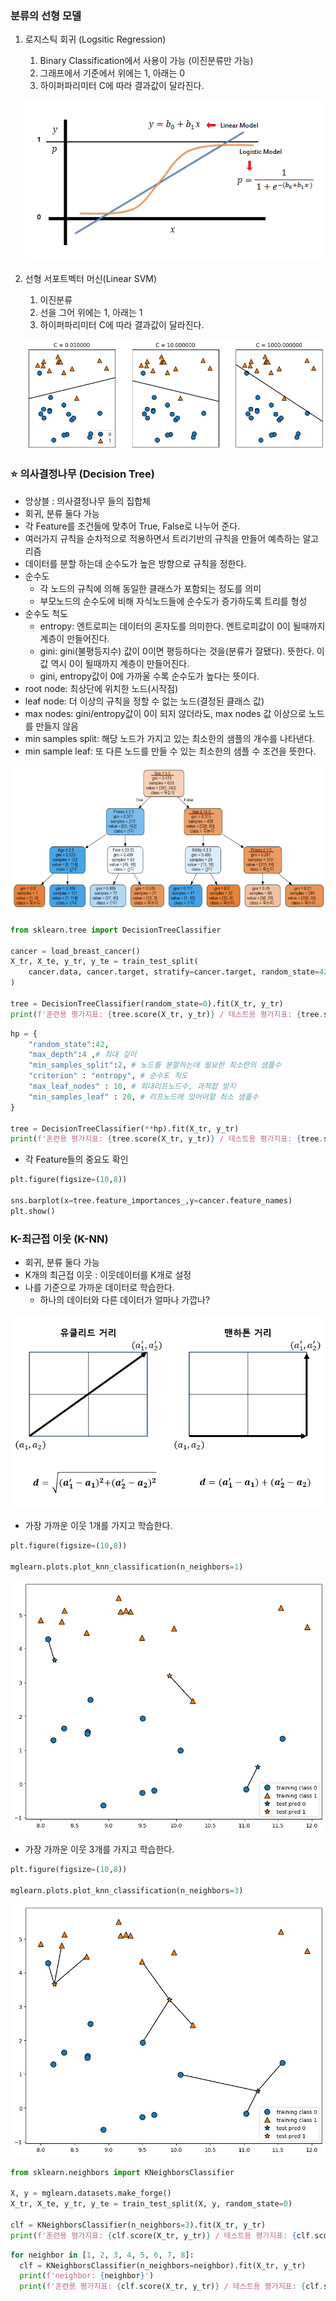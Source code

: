 ### 분류의 선형 모델

1. 로지스틱 회귀 (Logsitic Regression)
    1. Binary Classification에서 사용이 가능 (이진분류만 가능)
    2. 그래프에서 기준에서 위에는 1, 아래는 0
    3. 하이퍼파리미터 C에 따라 결과값이 달라진다.
    
    ![1](../img/img_sl_cls1.png)

2. 선형 서포트벡터 머신(Linear SVM)
    1. 이진분류
    2. 선을 그어 위에는 1, 아래는 1
    3. 하이퍼파리미터 C에 따라 결과값이 달라진다.
    
    ![2](../img/img_sl_cls2.png)

### ⭐ 의사결정나무 (Decision Tree)

- 앙상블 : 의사결정나무 들의 집합체
- 회귀, 분류 둘다 가능
- 각 Feature를 조건들에 맞추어 True, False로 나누어 준다.
- 여러가지 규칙을 순차적으로 적용하면서 트리기반의 규칙을 만들어 예측하는 알고리즘
- 데이터를 분할 하는데 순수도가 높은 방향으로 규칙을 정한다.
- 순수도
    - 각 노드의 규칙에 의해 동일한 클래스가 포함되는 정도를 의미
    - 부모노드의 순수도에 비해 자식노드들에 순수도가 증가하도록 트리를 형성
- 순수도 척도
    - entropy: 엔트로피는 데이터의 혼자도를 의미한다. 엔트로피값이 0이 될때까지 계층이 만들어진다.
    - gini: gini(불평등지수) 값이 0이면 평등하다는 것을(분류가 잘됐다). 뜻한다. 이 값 역시 0이 될때까지 계층이 만들어진다.
    - gini, entropy값이 0에 가까울 수록 순수도가 높다는 뜻이다.
- root node: 최상단에 위치한 노드(시작점)
- leaf node: 더 이상의 규칙을 정할 수 없는 노드(결정된 클래스 값)
- max nodes: gini/entropy값이 0이 되지 않더라도, max nodes 값 이상으로 노드를 만들지 않음
- min samples split: 해당 노드가 가지고 있는 최소한의 샘플의 개수를 나타낸다.
- min sample leaf: 또 다른 노드를 만들 수 있는 최소한의 샘플 수 조건을 뜻한다.

![3](../img/img_sl_cls3.png)

```python
from sklearn.tree import DecisionTreeClassifier

cancer = load_breast_cancer()
X_tr, X_te, y_tr, y_te = train_test_split(
    cancer.data, cancer.target, stratify=cancer.target, random_state=42
)

tree = DecisionTreeClassifier(random_state=0).fit(X_tr, y_tr)
print(f'훈련용 평가지표: {tree.score(X_tr, y_tr)} / 테스트용 평가지표: {tree.score(X_te, y_te)}')
```

```python
hp = {
    "random_state":42,
    "max_depth":4 ,# 최대 깊이
    "min_samples_split":2, # 노드를 분할하는데 필요한 최소한의 샘플수
    "criterion" : "entropy", # 순수도 척도
    "max_leaf_nodes" : 10, # 최대리프노드수, 과적합 방지
    "min_samples_leaf" : 20, # 리프노드에 있어야할 최소 샘플수
}

tree = DecisionTreeClassifier(**hp).fit(X_tr, y_tr)
print(f'훈련용 평가지표: {tree.score(X_tr, y_tr)} / 테스트용 평가지표: {tree.score(X_te, y_te)}')
```

- 각 Feature들의 중요도 확인

```python
plt.figure(figsize=(10,8))

sns.barplot(x=tree.feature_importances_,y=cancer.feature_names)
plt.show()
```

### K-최근접 이웃 (K-NN)

- 회귀, 분류 둘다 가능
- K개의 최근접 이웃 : 이웃데이터를 K개로 설정
- 나를 기준으로 가까운 데이터로 학습한다.
    - 하나의 데이터와 다른 데이터가 얼마나 가깝나?

![4](../img/img_sl_cls4.png)

- 가장 가까운 이웃 1개를 가지고 학습한다.

```python
plt.figure(figsize=(10,8))

mglearn.plots.plot_knn_classification(n_neighbors=1)
```

![5](../img/img_sl_cls5.png)

- 가장 가까운 이웃 3개를 가지고 학습한다.

```python
plt.figure(figsize=(10,8))

mglearn.plots.plot_knn_classification(n_neighbors=3)
```

![6](../img/img_sl_cls6.png)

```python
from sklearn.neighbors import KNeighborsClassifier

X, y = mglearn.datasets.make_forge()
X_tr, X_te, y_tr, y_te = train_test_split(X, y, random_state=0)

clf = KNeighborsClassifier(n_neighbors=3).fit(X_tr, y_tr)
print(f'훈련용 평가지표: {clf.score(X_tr, y_tr)} / 테스트용 평가지표: {clf.score(X_te, y_te)}')
```

```python
for neighbor in [1, 2, 3, 4, 5, 6, 7, 8]:
  clf = KNeighborsClassifier(n_neighbors=neighbor).fit(X_tr, y_tr)
  print(f'neighbor: {neighbor}')
  print(f'훈련용 평가지표: {clf.score(X_tr, y_tr)} / 테스트용 평가지표: {clf.score(X_te, y_te)}')
```
